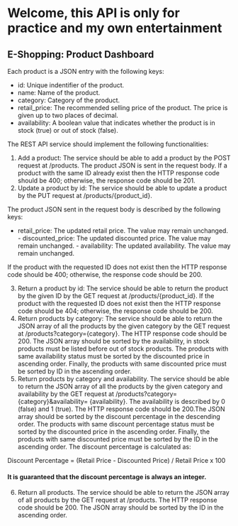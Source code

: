 # Welcome, this API is only for practice and my own entertainment

## E-Shopping: Product Dashboard

Each product is a JSON entry with the following keys:
- id: Unique indentifier of the product.
- name: Name of the product.
- category: Category of the product.
- retail_price: The recommended selling price of the product. The price is given up to two places of decimal.
- availability: A boolean value that indicates whether the product is in stock (true) or out of stock (false).

The REST API service should implement the following functionalities:

1. Add a product: The service should be able to add a product by the POST request at /products. The product JSON is sent in the request body. If a product with the same ID already exist then the HTTP response code should be 400; otherwise, the response code should be 201.
2. Update a product by id: The service should be able to update a product by the PUT request at /products/{product_id}. 
   
The product JSON sent in the request body is described by the following keys:
   - retail_price: The updated retail price. The value may remain unchanged.
    - discounted_price: The updated discounted price. The value may remain unchanged.
    - availability: The updated availability. The value may remain unchanged.
    
If the product with the requested ID does not exist then the HTTP response code should be 400; otherwise, the response code should be 200.

3. Return a product by id: The service should be able to return the product by the given ID by the GET request at /products/{product_id}. If the product with the requested ID does not exist then the HTTP response code should be 404; otherwise, the response code should be 200.
4. Return products by category: The service should be able to return the JSON array of all the products by the given category by the GET request at /products?category={category}. The HTTP response code should be 200. The JSON array should be sorted by the availability, in stock products must be listed before out of stock products. The products with same availability status must be sorted by the discounted price in ascending order. Finally, the products with same discounted price must be sorted by ID in the ascending order.
5. Return products by category and availability. The service should be able to return the JSON array of all the products by the given category and availability by the GET request at /products?category={category}&availability= {availability}. The availability is described by 0 (false) and 1 (true). The HTTP response code should be 200.The JSON array should be sorted by the discount percentage in the descending order. The products with same discount percentage status must be sorted by the discounted price in the ascending order. Finally, the products with same discounted price must be sorted by the ID in the ascending order. The discount percentage is calculated as:

Discount Percentage = (Retail Price - Discounted Price) / Retail Price x 100

#### It is guaranteed that the discount percentage is always an integer.
6. Return all products. The service should be able to return the JSON array of all products by the GET request at /products. The
   HTTP response code should be 200. The JSON array should be sorted by the ID in the ascending order.